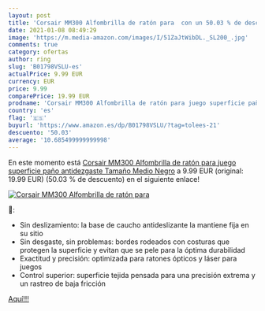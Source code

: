 ```yaml
---
layout: post
title: 'Corsair MM300 Alfombrilla de ratón para  con un 50.03 % de descuento'
date: 2021-01-08 08:49:29
image: 'https://m.media-amazon.com/images/I/51ZaJtWibDL._SL200_.jpg'
comments: true
category: ofertas
author: ring
slug: 'B01798VSLU-es'
actualPrice: 9.99 EUR
currency: EUR
price: 9.99
comparePrice: 19.99 EUR
prodname: 'Corsair MM300 Alfombrilla de ratón para juego superficie paño antidezgaste  Tamaño Medio  Negro'
country: 'es'
flag: '🇪🇸'
buyurl: 'https://www.amazon.es/dp/B01798VSLU/?tag=tolees-21'
descuento: '50.03'
average: '10.685499999999998'
---
```


En este momento está [Corsair MM300 Alfombrilla de ratón para juego superficie paño antidezgaste  Tamaño Medio  Negro](https://www.amazon.es/dp/B01798VSLU/?tag=tolees-21) a 9.99 EUR (original: 19.99 EUR) (50.03 %  de descuento) en el siguiente enlace!

[![Corsair MM300 Alfombrilla de ratón para ](https://m.media-amazon.com/images/I/51ZaJtWibDL._SL200_.jpg)](https://www.amazon.es/dp/B01798VSLU/?tag=tolees-21)

🔎:

- Sin deslizamiento: la base de caucho antideslizante la mantiene fija en su sitio
- Sin desgaste, sin problemas: bordes rodeados con costuras que protegen la superficie y evitan que se pele para la óptima durabilidad
- Exactitud y precisión: optimizada para ratones ópticos y láser para juegos
- Control superior: superficie tejida pensada para una precisión extrema y un rastreo de baja fricción

[Aquí!!!](https://www.amazon.es/dp/B01798VSLU/?tag=tolees-21)
